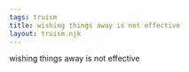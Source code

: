 ```yaml
---
tags: truism
title: wishing things away is not effective
layout: truism.njk
---
```


wishing things away is not effective
